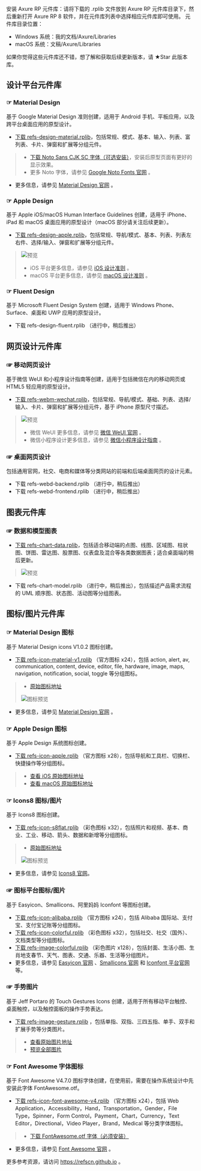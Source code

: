 安装 Axure RP 元件库：请将下载的 .rplib 文件放到 Axure RP 元件库目录下，然后重新打开 Axure RP 8 软件，并在元件库列表中选择相应元件库即可使用。
元件库目录位置：
- Windows 系统：我的文档/Axure/Libraries
- macOS 系统：文稿/Axure/Libraries

如果你觉得这些元件库还不错，想了解和获取后续更新版本，请 ★Star 此版本库。


## 设计平台元件库
### ☞ Material Design
基于 Google Material Design 准则创建，适用于 Android 手机、平板应用，以及跨平台桌面应用的原型设计。
- [下载 refs-design-material.rplib](https://github.com/refscn/rplibs/raw/master/refs-design-material.rplib "下载 Material Design 元件库")，包括常规、模式、基本、输入、列表、富列表、卡片、弹窗和扩展等分组元件。
> - [下载 Noto Sans CJK SC 字体（可选安装）](https://noto-website.storage.googleapis.com/pkgs/NotoSansCJKsc-hinted.zip "下载 Noto 字体（需要翻墙）")，安装后原型页面有更好的显示效果。
> - 更多 Noto 字体，请参见 [Google Noto Fonts 官网](https://www.google.com/get/noto/) 。
- 更多信息，请参见 [Material Design 官网](https://material.io) 。


### ☞ Apple Design
基于 Apple iOS/macOS Human Interface Guidelines 创建，适用于 iPhone、iPad 和 macOS 桌面应用的原型设计（macOS 部分请关注后续更新）。
- [下载 refs-design-apple.rplib](https://github.com/refscn/rplibs/raw/master/refs-design-apple.rplib "下载 Apple Design 元件库")，包括常规、导航/模式、基本、列表、列表左右件、选择/输入、弹窗和扩展等分组元件。
> ![预览](https://github.com/refscn/rplibs/raw/master/assets/design-apple.png)
> - iOS 平台更多信息，请参见 [iOS 设计准则](https://developer.apple.com/ios/human-interface-guidelines/) 。
> - macOS 平台更多信息，请参见 [macOS 设计准则](https://developer.apple.com/library/content/documentation/UserExperience/Conceptual/OSXHIGuidelines/) 。


### ☞ Fluent Design
基于 Microsoft Fluent Design System 创建，适用于 Windows Phone、Surface、桌面和 UWP 应用的原型设计。
- 下载 refs-design-fluent.rplib （进行中，稍后推出）


## 网页设计元件库
### ☞ 移动网页设计
基于微信 WeUI 和小程序设计指南等创建，适用于包括微信在内的移动网页或 HTML5 轻应用的原型设计。
- [下载 refs-webm-wechat.rplib](https://github.com/refscn/rplibs/raw/master/refs-webm-wechat.rplib "下载微信移动网页设计元件库")，包括常规、导航/模式、基础、列表、选择/输入、卡片、弹窗和扩展等分组元件，基于 iPhone 原型尺寸描述。
> ![预览](https://mp.weixin.qq.com/debug/wxadoc/design/image/6error.png)
> - 微信 WeUI 更多信息，请参见 [微信 WeUI 官网](https://weui.io) 。
> - 微信小程序设计更多信息，请参见 [微信小程序设计指南](https://mp.weixin.qq.com/debug/wxadoc/design/) 。


### ☞ 桌面网页设计
包括通用官网，社交、电商和媒体等分类网站的前端和后端桌面网页的设计元素。
- 下载 refs-webd-backend.rplib （进行中，稍后推出）
- 下载 refs-webd-frontend.rplib （进行中，稍后推出）


## 图表元件库
### ☞ 数据和模型图表
- [下载 refs-chart-data.rplib](https://github.com/refscn/rplibs/raw/master/refs-chart-data.rplib "下载数据图表元件库")，包括适合移动端的点图、线图、区域图、柱状图、饼图、雷达图、股票图、仪表盘及混合等各类数据图表；适合桌面端的稍后更新。
> ![预览](https://github.com/refscn/rplibs/raw/master/assets/chart-data.png)
- 下载 refs-chart-model.rplib （进行中，稍后推出），包括描述产品需求流程的 UML 顺序图、状态图、活动图等分组图表。


## 图标/图片元件库
### ☞ Material Design 图标
基于 Material Design icons V1.0.2 图标创建。
- [下载 refs-icon-material-v1.rplib](https://github.com/refscn/rplibs/raw/master/refs-icon-material-v1.rplib "下载 Material Design 图标元件库") （官方图标 x24），包括 action, alert, av, communication, content, device, editor, file, hardware, image, maps, navigation, notification, social, toggle 等分组图标。
> - [原始图标地址](https://github.com/google/material-design-icons/tree/1.0.2)
>
> ![图标预览](https://github.com/google/material-design-icons/raw/1.0.2/sprites/css-sprite/sprite-action-grey600.png)
- 更多信息，请参见 [Material Design 官网](https://material.io) 。


### ☞ Apple Design 图标
基于 Apple Design 系统图标创建。
- [下载 refs-icon-apple.rplib](https://github.com/refscn/rplibs/raw/master/refs-icon-apple.rplib "下载 Apple Design 图标元件库") （官方图标 x28），包括导航和工具栏、切换栏、快捷操作等分组图标。
> - [查看 iOS 原始图标地址](https://developer.apple.com/ios/human-interface-guidelines/graphics/system-icons/)
> - [查看 macOS 原始图标地址](https://developer.apple.com/library/content/documentation/UserExperience/Conceptual/OSXHIGuidelines/SystemProvided.html)


### ☞ Icons8 图标/图片
基于 Icons8 图标创建。
- [下载 refs-icon-s8flat.rplib](https://github.com/refscn/rplibs/raw/master/refs-icon-s8flat.rplib "下载 Icons8 Flat 彩色图标元件库") （彩色图标 x32），包括照片和视频、基本、商业、工业、移动、箭头、数据和新增等分组图标。
> - [原始图标地址](https://icons8.github.io/flat-color-icons/)
>
> ![图标预览](https://camo.githubusercontent.com/7c6dd6b82b1332611dd74f551022b595c046c3f0/68747470733a2f2f63646e642e69636f6e73382e636f6d2f646f776e6c6f61642f696d616765732f666c61742d636f6c6f722d69636f6e732e706e67)
- 更多信息，请参见 [Icons8 官网](https://icons8.com)。


### ☞ 图标平台图标/图片
基于 Easyicon、Smallicons、阿里妈妈 Iconfont 等图标创建。
- [下载 refs-icon-alibaba.rplib](https://github.com/refscn/rplibs/raw/master/refs-icon-alibaba.rplib "下载 Iconfont 平台元件库") （官方图标 x24），包括 Alibaba 国际站、支付宝、支付宝记账等分组图标。
- [下载 refs-icon-colorful.rplib](https://github.com/refscn/rplibs/raw/master/refs-icon-colorful.rplib "下载 Iconfont 平台彩色图标元件库") （彩色图标 x32），包括社交、社交（国外）、文档类型等分组图标。
- [下载 refs-image-colorful.rplib](https://github.com/refscn/rplibs/raw/master/refs-image-colorful.rplib "下载 Iconfont 平台彩色图片元件库") （彩色图片 x128），包括封面、生活小图、生肖地支春节、天气、图表、交通、乐器、生活等分组图片。
- 更多信息，请参见 [Easyicon 官网](http://www.easyicon.net) 、[Smallicons 官网](http://smallicons.net) 和 [Iconfont 平台官网](https://iconfont.cn) 等。


### ☞ 手势图片
基于 Jeff Portaro 的 Touch Gestures Icons 创建，适用于所有移动平台触控、桌面触控，以及触控面板的操作手势表达。 
- [下载 refs-image-gesture.rplib](https://github.com/refscn/rplibs/raw/master/refs-image-gesture.rplib "下载 手势图片元件库") ，包括单指、双指、三四五指、单手、双手和扩展手势等分类图片。
> - [查看原始图片地址](https://pixelbuddha.net/freebie/touch-gestures-icons)
> - [预览全部图片](https://pixelbuddha.net/sites/default/files/freebie-slide/freebie-retina-slide-1414493963-1.jpg)


### ☞ Font Awesome 字体图标
基于 Font Awesome V4.7.0 图标字体创建，在使用前，需要在操作系统设计中先安装此字体 FontAwesome.otf。
- [下载 refs-icon-font-awesome-v4.rplib](https://github.com/refscn/rplibs/raw/master/refs-icon-font-awesome-v4.rplib "下载 Font Awesome 字体图标元件库") （官方图标 x24），包括 Web Application，Accessibility，Hand，Transportation，Gender，File Type，Spinner，Form Control，Payment，Chart，Currency，Text Editor，Directional，Video Player，Brand，Medical 等分类字体图标。
> - [下载 FontAwesome.otf 字体（必须安装）](https://github.com/FortAwesome/Font-Awesome/raw/master/fonts/FontAwesome.otf "下载 Font Awesome 字体")
- 更多信息，请参见 [Font Awesome 官网](http://fontawesome.io) 。


更多参考资源，请访问 https://refscn.github.io 。
